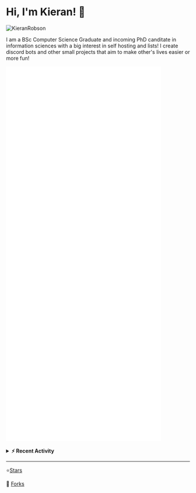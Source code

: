 
# Hi, I'm Kieran! 👋  

<p>
    <img src="https://komarev.com/ghpvc/?username=KieranRobson" alt="KieranRobson"/>       
</p>

I am a BSc Computer Science Graduate and incoming PhD canditate in information sciences with a big interest in self hosting and lists! I create discord bots and other small projects that aim to make other's lives easier or more fun!


<!-- Stats -->
![Metrics](assets/metrics.plugin.activity.svg) 

<!-- Recenet Activity -->
<details>
<summary><b>⚡ Recent Activity</b></summary>

<!--START_SECTION:activity-->
1. 💪 Opened PR [#3243](https://github.com/awesome-selfhosted/awesome-selfhosted/pull/3243) in [awesome-selfhosted/awesome-selfhosted](https://github.com/awesome-selfhosted/awesome-selfhosted)
2. 🗣 Commented on [#2094](https://github.com/awesome-selfhosted/awesome-selfhosted/issues/2094) in [awesome-selfhosted/awesome-selfhosted](https://github.com/awesome-selfhosted/awesome-selfhosted)
3. 💪 Opened PR [#3241](https://github.com/awesome-selfhosted/awesome-selfhosted/pull/3241) in [awesome-selfhosted/awesome-selfhosted](https://github.com/awesome-selfhosted/awesome-selfhosted)
4. 💪 Opened PR [#3240](https://github.com/awesome-selfhosted/awesome-selfhosted/pull/3240) in [awesome-selfhosted/awesome-selfhosted](https://github.com/awesome-selfhosted/awesome-selfhosted)
5. 💪 Opened PR [#3239](https://github.com/awesome-selfhosted/awesome-selfhosted/pull/3239) in [awesome-selfhosted/awesome-selfhosted](https://github.com/awesome-selfhosted/awesome-selfhosted)
6. 🗣 Commented on [#3237](https://github.com/awesome-selfhosted/awesome-selfhosted/issues/3237) in [awesome-selfhosted/awesome-selfhosted](https://github.com/awesome-selfhosted/awesome-selfhosted)
7. 🗣 Commented on [#3236](https://github.com/awesome-selfhosted/awesome-selfhosted/issues/3236) in [awesome-selfhosted/awesome-selfhosted](https://github.com/awesome-selfhosted/awesome-selfhosted)
8. 🗣 Commented on [#197](https://github.com/techno-tim/littlelink-server/issues/197) in [techno-tim/littlelink-server](https://github.com/techno-tim/littlelink-server)
9. 🗣 Commented on [#200](https://github.com/techno-tim/littlelink-server/issues/200) in [techno-tim/littlelink-server](https://github.com/techno-tim/littlelink-server)
10. 💪 Opened PR [#3229](https://github.com/awesome-selfhosted/awesome-selfhosted/pull/3229) in [awesome-selfhosted/awesome-selfhosted](https://github.com/awesome-selfhosted/awesome-selfhosted)
<!--END_SECTION:activity-->

More Activity [Here](pages/RECENT-ACTIVITY.md)
</details>
</p>


-----
⭐[Stars](pages/STARRED-REPOS.md)

🍴 [Forks](https://github.com/forks-by-kieran)
